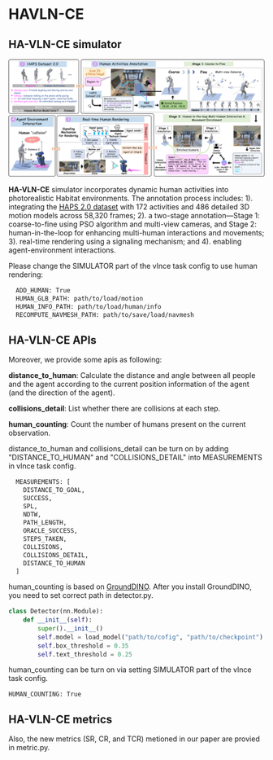 # HAVLN-CE

## HA-VLN-CE simulator
<div align="center">
  <img src="../demo/figs/simulator_draft_v2-1.png" alt="image" width="700"/>
</div>

**HA-VLN-CE** simulator incorporates dynamic human activities into photorealistic Habitat environments. The annotation process includes: 1). integrating the [HAPS 2.0 dataset](https://www.dropbox.com/scl/fo/6ofhh9vw5h21is38ahhgc/AOutW4EK3higqNOrX2hQ8rk?rlkey=v88np78ugr49z3sqisnvo6a9i&st=xogu3trq&dl=0) with 172 activities and 486 detailed 3D motion models across 58,320 frames; 2). a two-stage annotation—Stage 1: coarse-to-fine using PSO algorithm and multi-view cameras, and Stage 2: human-in-the-loop for enhancing multi-human interactions and movements; 3). real-time rendering using a signaling mechanism; and 4). enabling agent-environment interactions.


Please change the SIMULATOR part of the vlnce task config to use human rendering:
```
  ADD_HUMAN: True
  HUMAN_GLB_PATH: path/to/load/motion
  HUMAN_INFO_PATH: path/to/load/human/info
  RECOMPUTE_NAVMESH_PATH: path/to/save/load/navmesh
```

## HA-VLN-CE APIs
Moreover, we provide some apis as following:

**distance_to_human**: Calculate the distance and angle between all people and the agent according to the current position information of the agent (and the direction of the agent).

**collisions_detail**: List whether there are collisions at each step.

**human_counting**: Count the number of humans present on the current observation.

distance_to_human and collisions_detail can be turn on by adding "DISTANCE_TO_HUMAN" and "COLLISIONS_DETAIL" into MEASUREMENTS in vlnce task config.

```
  MEASUREMENTS: [
    DISTANCE_TO_GOAL,
    SUCCESS,
    SPL,
    NDTW,
    PATH_LENGTH,
    ORACLE_SUCCESS,
    STEPS_TAKEN,
    COLLISIONS,
    COLLISIONS_DETAIL,
    DISTANCE_TO_HUMAN
  ]
```

human_counting is based on [GroundDINO](https://github.com/IDEA-Research/GroundingDINO).
After you install GroundDINO, you need to set correct path in detector.py.

```python
class Detector(nn.Module):
    def __init__(self):
        super().__init__()
        self.model = load_model("path/to/cofig", "path/to/checkpoint")
        self.box_threshold = 0.35
        self.text_threshold = 0.25
```
human_counting can be turn on via setting SIMULATOR part of the vlnce task config.
```
HUMAN_COUNTING: True
```


## HA-VLN-CE metrics

Also, the new metrics (SR, CR, and TCR) metioned in our paper are provied in metric.py.

